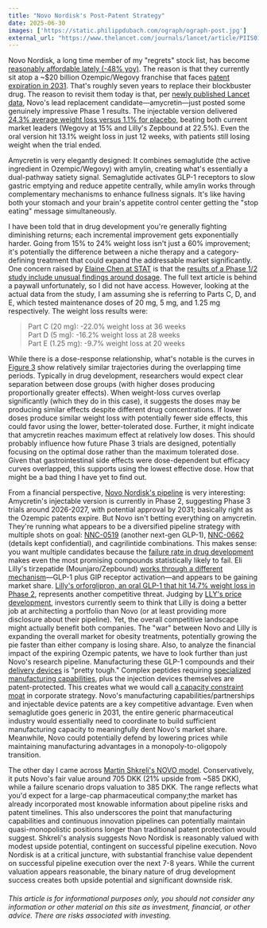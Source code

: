 ```yaml
---
title: "Novo Nordisk's Post-Patent Strategy"
date: 2025-06-30
images: ['https://static.philippdubach.com/ograph/ograph-post.jpg']
external_url: "https://www.thelancet.com/journals/lancet/article/PIIS0140-6736%2825%2901185-7/"
---
```


Novo Nordisk, a long time member of my "regrets" stock list, has become [reasonably affordable lately (-48% yoy)](https://finance.yahoo.com/quote/NVO/chart/). The reason is that they currently sit atop a ~$20 billion Ozempic/Wegovy franchise that faces [patent expiration in 2031](https://journals.library.columbia.edu/index.php/stlr/blog/view/653). That's roughly seven years to replace their blockbuster drug. The reason to revisit them today is that, per [newly published Lancet data](https://www.thelancet.com/journals/lancet/article/PIIS0140-6736(25)01185-7/fulltext), Novo's lead replacement candidate—amycretin—just posted some genuinely impressive Phase 1 results. The injectable version delivered [24.3% average weight loss versus 1.1% for placebo](https://www.thelancet.com/cms/10.1016/S0140-6736(25)01185-7/asset/6f4ec048-c12e-4185-a860-a2dc988746c4/main.assets/gr3_lrg.jpg), beating both current market leaders (Wegovy at 15% and Lilly's Zepbound at 22.5%). Even the oral version hit 13.1% weight loss in just 12 weeks, with patients still losing weight when the trial ended.

Amycretin is very elegantly designed: It combines semaglutide (the active ingredient in Ozempic/Wegovy) with amylin, creating what's essentially a dual-pathway satiety signal. Semaglutide activates GLP-1 receptors to slow gastric emptying and reduce appetite centrally, while amylin works through complementary mechanisms to enhance fullness signals. It's like having both your stomach and your brain's appetite control center getting the "stop eating" message simultaneously.

I have been told that in drug development you're generally fighting diminishing returns; each incremental improvement gets exponentially harder. Going from 15% to 24% weight loss isn't just a 60% improvement; it's potentially the difference between a niche therapy and a category-defining treatment that could expand the addressable market significantly. One concern raised by [Elaine Chen at STAT](https://www.statnews.com/staff/elaine-chen/) is that the [results of a Phase 1/2 study include unusual findings around dosage](https://www.statnews.com/2025/06/20/novo-nordisk-weight-loss-drug-amylin-hormone-injection-effective-but-side-effects-an-issue/). The full text article is behind a paywall unfortunately, so I did not have access. However, looking at the actual data from the study, I am assuming she is referring to Parts C, D, and E, which tested maintenance doses of 20 mg, 5 mg, and 1.25 mg respectively. The weight loss results were:

> Part C (20 mg): -22.0% weight loss at 36 weeks <br>
Part D (5 mg): -16.2% weight loss at 28 weeks <br>
Part E (1.25 mg): -9.7% weight loss at 20 weeks

While there is a dose-response relationship, what's notable is the curves in [Figure 3](https://www.thelancet.com/cms/10.1016/S0140-6736(25)01185-7/asset/6f4ec048-c12e-4185-a860-a2dc988746c4/main.assets/gr3_lrg.jpg) show relatively similar trajectories during the overlapping time periods. Typically in drug development, researchers would expect clear separation between dose groups (with higher doses producing proportionally greater effects). When weight-loss curves overlap significantly (which they do in this case), it suggests the doses may be producing similar effects despite different drug concentrations. If lower doses produce similar weight loss with potentially fewer side effects, this could favor using the lower, better-tolerated dose. Further, it might indicate that amycretin reaches maximum effect at relatively low doses. This should probably influence how future Phase 3 trials are designed, potentially focusing on the optimal dose rather than the maximum tolerated dose. Given that gastrointestinal side effects were dose-dependent but efficacy curves overlapped, this supports using the lowest effective dose. How that might be a bad thing I have yet to find out.

From a financial perspective, [Novo Nordisk's pipeline](https://www.novonordisk.com/science-and-technology/r-d-pipeline.html) is very interesting: Amycretin's injectable version is currently in Phase 2, suggesting Phase 3 trials around 2026-2027, with potential approval by 2031; basically right as the Ozempic patents expire. But Novo isn't betting everything on amycretin. They're running what appears to be a diversified pipeline strategy with multiple shots on goal: [NNC-0519](https://www.novonordisk-trials.com/trials-conditions/all-trials-v2/NN9541-4919.html) (another next-gen GLP-1), [NNC-0662](https://www.novonordisk-trials.com/trials-conditions/all-trials-v2/NN9662-7694.html) (details kept confidential), and cagrilintide combinations. This makes sense: you want multiple candidates because the [failure rate in drug development](https://pmc.ncbi.nlm.nih.gov/articles/PMC9293739/) makes even the most promising compounds statistically likely to fail. Eli Lilly's tirzepatide (Mounjaro/Zepbound) [works through a different mechanism](https://mounjaro.lilly.com/hcp/how-mounjaro-works)—GLP-1 plus GIP receptor activation—and appears to be gaining market share. [Lilly's orforglipron, an oral GLP-1 that hit 14.7% weight loss in Phase 2](https://investor.lilly.com/news-releases/news-release-details/lillys-oral-glp-1-orforglipron-demonstrated-statistically), represents another competitive threat. Judging by [LLY's price development](https://finance.yahoo.com/quote/LLY/chart/), investors currently seem to think that Lilly is doing a better job at architecting a portfolio than Novo (or at least providing more disclosure about their pipeline). Yet, the overall competitive landscape might actually benefit both companies. The "war" between Novo and Lilly is expanding the overall market for obesity treatments, potentially growing the pie faster than either company is losing share. Also, to analyze the financial impact of the expiring Ozempic patents, we have to look further than just Novo's research pipeline. Manufacturing these GLP-1 compounds and their [delivery devices](https://yds.ypsomed.com/files/media/03_Documents/12_Articles/%23171_2025_AprMay_Sustainability_Ypsomed.pdf) is "pretty tough." Complex peptides requiring [specialized manufacturing capabilities](https://www.bachem.com/articles/commercial-apis/glucagon-like-peptide-1-glp-1/), plus the injection devices themselves are patent-protected. This creates what we would call [a capacity constraint moat](https://www.morganstanley.com/im/publication/insights/articles/article_measuringthemoat.pdf) in corporate strategy. Novo's manufacturing capabilities/partnerships and injectable device patents are a key competitive advantage. Even when semaglutide goes generic in 2031, the entire generic pharmaceutical industry would essentially need to coordinate to build sufficient manufacturing capacity to meaningfully dent Novo's market share. Meanwhile, Novo could potentially defend by lowering prices while maintaining manufacturing advantages in a monopoly-to-oligopoly transition.

The other day I came across [Martin Shkreli's NOVO model](https://github.com/martinshkreli/models/blob/main/NOVOB.xlsx). Conservatively, it puts Novo's fair value around 705 DKK (21% upside from ~585 DKK), while a failure scenario drops valuation to 385 DKK. The range reflects what you'd expect for a large-cap pharmaceutical company;the market has already incorporated most knowable information about pipeline risks and patent timelines. This also underscores the point that manufacturing capabilities and continuous innovation pipelines can potentially maintain quasi-monopolistic positions longer than traditional patent protection would suggest. Shkreli's analysis suggests Novo Nordisk is reasonably valued with modest upside potential, contingent on successful pipeline execution. Novo Nordisk is at a critical juncture, with substantial franchise value dependent on successful pipeline execution over the next 7-8 years. While the current valuation appears reasonable, the binary nature of drug development success creates both upside potential and significant downside risk.

_<h6>This article is for informational purposes only, you should not consider any information or other material on this site as investment, financial, or other advice. There are risks associated with investing.</h6>_